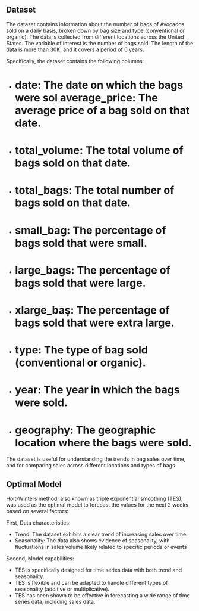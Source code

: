 ## Dataset
The dataset contains information about the number of bags of Avocados sold on a daily basis, broken down by bag size and type (conventional or organic). The data is collected from different locations across the United States. The variable of interest is the number of bags sold. The length of the data is more than 30K, and it covers a period of 6 years.

Specifically, the dataset contains the following columns:
- # date: The date on which the bags were sol average_price: The average price of a bag sold on that date.
- # total_volume: The total volume of bags sold on that date.
- # total_bags: The total number of bags sold on that date.
- # small_bag: The percentage of bags sold that were small.
- # large_bags: The percentage of bags sold that were large.
- # xlarge_baş: The percentage of bags sold that were extra large.
- # type: The type of bag sold (conventional or organic).
- # year: The year in which the bags were sold.
- # geography: The geographic location where the bags were sold.

The dataset is useful for understanding the trends in bag sales over time, and for comparing sales across different locations and types of bags

## Optimal Model
Holt-Winters method, also known as triple exponential smoothing (TES), was used as the optimal model to forecast the values for the next 2 weeks based on several factors:

First, Data characteristics:
- Trend: The dataset exhibits a clear trend of increasing sales over time.
- Seasonality: The data also shows evidence of seasonality, with fluctuations in sales volume likely related to specific periods or events

Second, Model capabilities:
- TES is specifically designed for time series data with both trend and seasonality.
- TES is flexible and can be adapted to handle different types of seasonality (additive or multiplicative).
- TES has been shown to be effective in forecasting a wide range of time series data, including sales data. 
